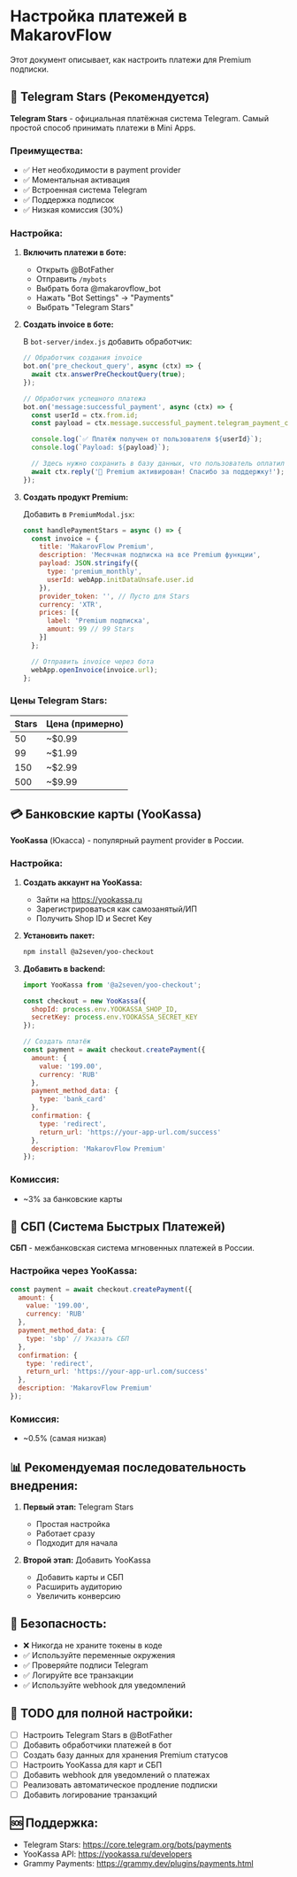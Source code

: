 # Настройка платежей в MakarovFlow

Этот документ описывает, как настроить платежи для Premium подписки.

## 🌟 Telegram Stars (Рекомендуется)

**Telegram Stars** - официальная платёжная система Telegram. Самый простой способ принимать платежи в Mini Apps.

### Преимущества:
- ✅ Нет необходимости в payment provider
- ✅ Моментальная активация
- ✅ Встроенная система Telegram
- ✅ Поддержка подписок
- ✅ Низкая комиссия (30%)

### Настройка:

1. **Включить платежи в боте:**
   - Открыть @BotFather
   - Отправить `/mybots`
   - Выбрать бота @makarovflow_bot
   - Нажать "Bot Settings" → "Payments"
   - Выбрать "Telegram Stars"

2. **Создать invoice в боте:**

   В `bot-server/index.js` добавить обработчик:

   ```javascript
   // Обработчик создания invoice
   bot.on('pre_checkout_query', async (ctx) => {
     await ctx.answerPreCheckoutQuery(true);
   });

   // Обработчик успешного платежа
   bot.on('message:successful_payment', async (ctx) => {
     const userId = ctx.from.id;
     const payload = ctx.message.successful_payment.telegram_payment_charge_id;

     console.log(`✅ Платёж получен от пользователя ${userId}`);
     console.log(`Payload: ${payload}`);

     // Здесь нужно сохранить в базу данных, что пользователь оплатил Premium
     await ctx.reply('🎉 Premium активирован! Спасибо за поддержку!');
   });
   ```

3. **Создать продукт Premium:**

   Добавить в `PremiumModal.jsx`:

   ```javascript
   const handlePaymentStars = async () => {
     const invoice = {
       title: 'MakarovFlow Premium',
       description: 'Месячная подписка на все Premium функции',
       payload: JSON.stringify({
         type: 'premium_monthly',
         userId: webApp.initDataUnsafe.user.id
       }),
       provider_token: '', // Пусто для Stars
       currency: 'XTR',
       prices: [{
         label: 'Premium подписка',
         amount: 99 // 99 Stars
       }]
     };

     // Отправить invoice через бота
     webApp.openInvoice(invoice.url);
   };
   ```

### Цены Telegram Stars:

| Stars | Цена (примерно) |
|-------|-----------------|
| 50    | ~$0.99         |
| 99    | ~$1.99         |
| 150   | ~$2.99         |
| 500   | ~$9.99         |

## 💳 Банковские карты (YooKassa)

**YooKassa** (Юкасса) - популярный payment provider в России.

### Настройка:

1. **Создать аккаунт на YooKassa:**
   - Зайти на https://yookassa.ru
   - Зарегистрироваться как самозанятый/ИП
   - Получить Shop ID и Secret Key

2. **Установить пакет:**
   ```bash
   npm install @a2seven/yoo-checkout
   ```

3. **Добавить в backend:**
   ```javascript
   import YooKassa from '@a2seven/yoo-checkout';

   const checkout = new YooKassa({
     shopId: process.env.YOOKASSA_SHOP_ID,
     secretKey: process.env.YOOKASSA_SECRET_KEY
   });

   // Создать платёж
   const payment = await checkout.createPayment({
     amount: {
       value: '199.00',
       currency: 'RUB'
     },
     payment_method_data: {
       type: 'bank_card'
     },
     confirmation: {
       type: 'redirect',
       return_url: 'https://your-app-url.com/success'
     },
     description: 'MakarovFlow Premium'
   });
   ```

### Комиссия:
- ~3% за банковские карты

## 🏦 СБП (Система Быстрых Платежей)

**СБП** - межбанковская система мгновенных платежей в России.

### Настройка через YooKassa:

```javascript
const payment = await checkout.createPayment({
  amount: {
    value: '199.00',
    currency: 'RUB'
  },
  payment_method_data: {
    type: 'sbp' // Указать СБП
  },
  confirmation: {
    type: 'redirect',
    return_url: 'https://your-app-url.com/success'
  },
  description: 'MakarovFlow Premium'
});
```

### Комиссия:
- ~0.5% (самая низкая)

## 📊 Рекомендуемая последовательность внедрения:

1. **Первый этап:** Telegram Stars
   - Простая настройка
   - Работает сразу
   - Подходит для начала

2. **Второй этап:** Добавить YooKassa
   - Добавить карты и СБП
   - Расширить аудиторию
   - Увеличить конверсию

## 🔐 Безопасность:

- ❌ Никогда не храните токены в коде
- ✅ Используйте переменные окружения
- ✅ Проверяйте подписи Telegram
- ✅ Логируйте все транзакции
- ✅ Используйте webhook для уведомлений

## 📝 TODO для полной настройки:

- [ ] Настроить Telegram Stars в @BotFather
- [ ] Добавить обработчики платежей в бот
- [ ] Создать базу данных для хранения Premium статусов
- [ ] Настроить YooKassa для карт и СБП
- [ ] Добавить webhook для уведомлений о платежах
- [ ] Реализовать автоматическое продление подписки
- [ ] Добавить логирование транзакций

## 🆘 Поддержка:

- Telegram Stars: https://core.telegram.org/bots/payments
- YooKassa API: https://yookassa.ru/developers
- Grammy Payments: https://grammy.dev/plugins/payments.html

